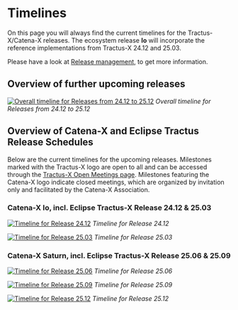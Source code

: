 # Timelines

On this page you will always find the current timelines for the Tractus-X/Catena-X releases. The ecosystem release **Io** will incorporate the reference implementations from Tractus-X 24.12 and 25.03.

Please have a look at [Release management](/release-management), to get more information.

## Overview of further upcoming releases

[![Overall timeline for Releases from 24.12 to 25.12](@site/static/img/cx-timeline-overview.png)](@site/static/img/cx-timeline-overview.png)
*Overall timeline for Releases from 24.12 to 25.12*

## Overview of Catena-X and Eclipse Tractus Release Schedules

Below are the current timelines for the upcoming releases.
Milestones marked with the Tractus-X logo are open to all and can be accessed through the [Tractus-X Open Meetings page](https://eclipse-tractusx.github.io/community/open-meetings).
Milestones featuring the Catena-X logo indicate closed meetings, which are organized by invitation only and facilitated by the Catena-X Association.

### Catena-X Io, incl. Eclipse Tractus-X Release 24.12 & 25.03

[![Timeline for Release 24.12](@site/static/img/cx-timeline-24.12.png)](@site/static/img/cx-timeline-24.12.png)
*Timeline for Release 24.12*

[![Timeline for Release 25.03](@site/static/img/cx-timeline-25.03.png)](@site/static/img/cx-timeline-25.03.png)
*Timeline for Release 25.03*

### Catena-X Saturn, incl. Eclipse Tractus-X Release 25.06 & 25.09

[![Timeline for Release 25.06](@site//static/img/cx-timeline-25.06.png)](@site//static/img/cx-timeline-25.06.png)
*Timeline for Release 25.06*

[![Timeline for Release 25.09](@site/static/img/cx-timeline-25.09.png)](@site/static/img/cx-timeline-25.09.png)
*Timeline for Release 25.09*

[![Timeline for Release 25.12](@site/static/img/cx-timeline-25.12.png)](@site/static/img/cx-timeline-25.12.png)
*Timeline for Release 25.12*
